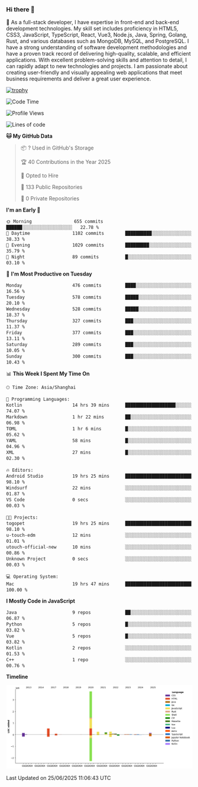 ### Hi there 👋

🌱 As a full-stack developer, I have expertise in front-end and back-end development technologies. My skill set includes proficiency in HTML5, CSS3, JavaScript, TypeScript, React, Vue3, Node.js, Java, Spring, Golang, Rust, and various databases such as MongoDB, MySQL, and PostgreSQL. I have a strong understanding of software development methodologies and have a proven track record of delivering high-quality, scalable, and efficient applications. With excellent problem-solving skills and attention to detail, I can rapidly adapt to new technologies and projects. I am passionate about creating user-friendly and visually appealing web applications that meet business requirements and deliver a great user experience.

[![trophy](https://github-profile-trophy.vercel.app/?username=elton&rank=SECRET,SSS,SS,S,AAA,AA,A&theme=onedark&no-frame=true&margin-w=10)](https://github.com/ryo-ma/github-profile-trophy)

<!--START_SECTION:waka-->
![Code Time](http://img.shields.io/badge/Code%20Time-1%2C761%20hrs%202%20mins-blue)

![Profile Views](http://img.shields.io/badge/Profile%20Views-0-blue)

![Lines of code](https://img.shields.io/badge/From%20Hello%20World%20I%27ve%20Written-5.8%20million%20lines%20of%20code-blue)

**🐱 My GitHub Data** 

> 📦 ? Used in GitHub's Storage 
 > 
> 🏆 40 Contributions in the Year 2025
 > 
> 💼 Opted to Hire
 > 
> 📜 133 Public Repositories 
 > 
> 🔑 0 Private Repositories 
 > 
**I'm an Early 🐤** 

```text
🌞 Morning                655 commits         ██████░░░░░░░░░░░░░░░░░░░   22.78 % 
🌆 Daytime                1102 commits        ██████████░░░░░░░░░░░░░░░   38.33 % 
🌃 Evening                1029 commits        █████████░░░░░░░░░░░░░░░░   35.79 % 
🌙 Night                  89 commits          █░░░░░░░░░░░░░░░░░░░░░░░░   03.10 % 
```
📅 **I'm Most Productive on Tuesday** 

```text
Monday                   476 commits         ████░░░░░░░░░░░░░░░░░░░░░   16.56 % 
Tuesday                  578 commits         █████░░░░░░░░░░░░░░░░░░░░   20.10 % 
Wednesday                528 commits         █████░░░░░░░░░░░░░░░░░░░░   18.37 % 
Thursday                 327 commits         ███░░░░░░░░░░░░░░░░░░░░░░   11.37 % 
Friday                   377 commits         ███░░░░░░░░░░░░░░░░░░░░░░   13.11 % 
Saturday                 289 commits         ███░░░░░░░░░░░░░░░░░░░░░░   10.05 % 
Sunday                   300 commits         ███░░░░░░░░░░░░░░░░░░░░░░   10.43 % 
```


📊 **This Week I Spent My Time On** 

```text
🕑︎ Time Zone: Asia/Shanghai

💬 Programming Languages: 
Kotlin                   14 hrs 39 mins      ███████████████████░░░░░░   74.07 % 
Markdown                 1 hr 22 mins        ██░░░░░░░░░░░░░░░░░░░░░░░   06.98 % 
TOML                     1 hr 6 mins         █░░░░░░░░░░░░░░░░░░░░░░░░   05.62 % 
YAML                     58 mins             █░░░░░░░░░░░░░░░░░░░░░░░░   04.96 % 
XML                      27 mins             █░░░░░░░░░░░░░░░░░░░░░░░░   02.30 % 

🔥 Editors: 
Android Studio           19 hrs 25 mins      █████████████████████████   98.10 % 
Windsurf                 22 mins             ░░░░░░░░░░░░░░░░░░░░░░░░░   01.87 % 
VS Code                  0 secs              ░░░░░░░░░░░░░░░░░░░░░░░░░   00.03 % 

🐱‍💻 Projects: 
togopet                  19 hrs 25 mins      █████████████████████████   98.10 % 
u-touch-edm              12 mins             ░░░░░░░░░░░░░░░░░░░░░░░░░   01.01 % 
utouch-official-new      10 mins             ░░░░░░░░░░░░░░░░░░░░░░░░░   00.86 % 
Unknown Project          0 secs              ░░░░░░░░░░░░░░░░░░░░░░░░░   00.03 % 

💻 Operating System: 
Mac                      19 hrs 47 mins      █████████████████████████   100.00 % 
```

**I Mostly Code in JavaScript** 

```text
Java                     9 repos             ██░░░░░░░░░░░░░░░░░░░░░░░   06.87 % 
Python                   5 repos             █░░░░░░░░░░░░░░░░░░░░░░░░   03.82 % 
Vue                      5 repos             █░░░░░░░░░░░░░░░░░░░░░░░░   03.82 % 
Kotlin                   2 repos             ░░░░░░░░░░░░░░░░░░░░░░░░░   01.53 % 
C++                      1 repo              ░░░░░░░░░░░░░░░░░░░░░░░░░   00.76 % 
```



**Timeline**

![Lines of Code chart](https://raw.githubusercontent.com/elton/elton/main/assets/bar_graph.png)


 Last Updated on 25/06/2025 11:06:43 UTC
<!--END_SECTION:waka-->

<!--
**elton/elton** is a ✨ _special_ ✨ repository because its `README.md` (this file) appears on your GitHub profile.

Here are some ideas to get you started:

- 🔭 I’m currently working on ...
- 🌱 I’m currently learning ...
- 👯 I’m looking to collaborate on ...
- 🤔 I’m looking for help with ...
- 💬 Ask me about ...
- 📫 How to reach me: ...
- 😄 Pronouns: ...
- ⚡ Fun fact: ...
-->
